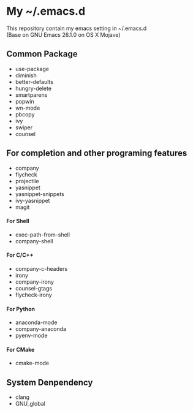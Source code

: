My ~/.emacs.d
====
This repository contain my emacs setting in ~/.emacs.d
<br>(Base on GNU Emacs 26.1.0 on OS X Mojave)
## Common Package
- use-package
- diminish
- better-defaults
- hungry-delete
- smartparens
- popwin
- wn-mode
- pbcopy
- ivy
- swiper
- counsel
## For completion and other programing features
- company
- flycheck
- projectile
- yasnippet
- yasnippet-snippets
- ivy-yasnippet
- magit
#### For Shell
- exec-path-from-shell
- company-shell
#### For C/C++
- company-c-headers
- irony
- company-irony
- counsel-gtags
- flycheck-irony
#### For Python
- anaconda-mode
- company-anaconda
- pyenv-mode
#### For CMake
- cmake-mode
## System Denpendency
- clang
- GNU_global
